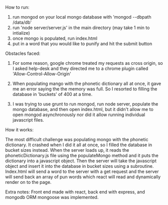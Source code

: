 How to run:

1) run mongod on your local mongo database with 'mongod --dbpath /data/db'
2) run 'node server/server.js' in the main directory (may take 1 min to intialize)
3) once mongo is populated, run index.html
4) put in a word that you would like to punify and hit the submit button

Obstacles faced:

1) For some reason, google chrome treated my requests as cross origin, so I asked help-desk and they directed me to a chrome plugin called 'Allow-Control-Allow-Origin'

2) When populating mango with the phonetic dictionary all at once, it gave me an error saying the the memory was full. So I resorted to filling the database in 'buckets' of 400 at a time.

3) I was trying to use grunt to run mongod, run node server, populate the mongo database, and then open index.html, but it didn't allow me to open mongod asynchronously nor did it allow running individual javascript files.

How it works:

The most difficult challenge was populating mongo with the phonetic dictionary. It crashed when I did it all at once, so I filled the database in bucket sizes instead. When the server loads up, it reads the phoneticDictionary.js file using the populateMongo method and it puts the dictionary into a javascript object. Then the server will take the javascript object and insert it into the database in bucket sizes using a subroutine. Index.html will send a word to the server with a get request and the server will send back an array of pun words which react will read and dynamically render on to the page.


Extra notes:
Front end made with react, back end with express, and mongodb ORM mongoose was implemented.